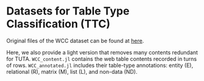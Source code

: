 # Datasets for Table Type Classification (TTC)

Original files of the WCC dataset can be found at [here](https://www.dropbox.com/sh/tmy29tz9nzrcpo6/AAC356QkWE39Ho3HiYQHKcq5a?dl=0).

Here, we also provide a light version that removes many contents redundant for TUTA. 
`WCC_content.jl` contains the web table contents recorded in turns of rows. 
`WCC_annotated.jl` includes their table-type annotations: entity (E), relational (R), matrix (M), list (L), and non-data (ND).
